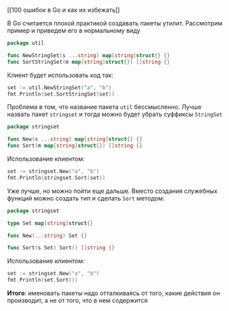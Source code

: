 [[100 ошибок в Go и как их избежать]]

В Go считается плохой практикой создавать пакеты утилит. Рассмотрим пример и приведем его в нормальному виду

```go
package util

func NewStringSet(s ...string) map[string]struct{} {}
func SortStringSet(m map[string]struct{}) []string {}
```
Клиент будет использовать код так:
```go
set := util.NewStringSet("a", "b")
fmt.Println(set.SortStringSet(set))
```
Проблема в том, что название пакета `util` бессмысленно. Лучше назвать пакет `stringset` и тогда можно будет убрать суффиксы `StringSet`
```go
package stringset

func New(s ...string) map[string]struct{} {}
func Sort(m map[string]struct{}) []string {}
```
Использование клиентом:
```go
set := stringset.New("a", "b")
fmt.Println(stringset.Sort(set))
```
Уже лучше, но можно пойти еще дальше. Вместо создания служебных функций можно создать тип и сделать `Sort` методом:
```go
package stringset

type Set map[string]struct{}

func New(...string) Set {}

func Sort(s Set) Sort() []string {}
```
Использование клиентом:
```go
set := stringset.New("a", "b")
fmt.Println(set.Sort())
```

**Итого**: именовать пакеты надо отталкиваясь от того, какие действия он производит, а не от того, что в нем содержится 